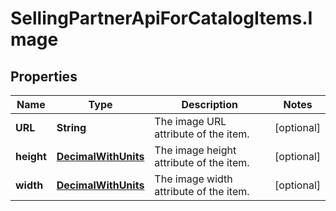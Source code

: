 # SellingPartnerApiForCatalogItems.Image

## Properties
Name | Type | Description | Notes
------------ | ------------- | ------------- | -------------
**URL** | **String** | The image URL attribute of the item. | [optional] 
**height** | [**DecimalWithUnits**](DecimalWithUnits.md) | The image height attribute of the item. | [optional] 
**width** | [**DecimalWithUnits**](DecimalWithUnits.md) | The image width attribute of the item. | [optional] 


